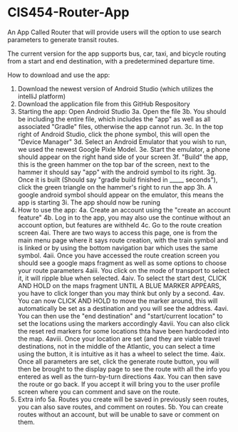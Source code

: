 # CIS454-Router-App
An App Called Router that will provide users will the option to use search parameters to generate transit routes.

The current version for the app supports bus, car, taxi, and bicycle routing from a start and end destination, with a predetermined departure time.

How to download and use the app:

1. Download the newest version of Android Studio (which utilizes the intelliJ platform)
2. Download the application file from this GitHub Respository
3. Starting the app: Open Android Studio
  3a. Open the file
  3b. You should be including the entire file, which includes the "app" as well as all associated "Gradle" files, otherwise the app cannot run.
  3c. In the top right of Android Studio, click the phone symbol, this will open the "Device Manager"
  3d. Select an Android Emulator that you wish to run, we used the newest Google Pixle Model.
  3e. Start the emulator, a phone should appear on the right hand side of your screen
  3f. "Build" the app, this is the green hammer on the top bar of the screen, next to the hammer it should say "app" with the android symbol to its right.
  3g. Once it is built (Should say "gradle build finished in _____ seconds"), click the green triangle on the hammer's right to run the app
  3h. A google android symbol should appear on the emulator, this means the app is starting
  3i. The app should now be runing
4. How to use the app:
  4a. Create an account using the "create an account feature"
  4b. Log in to the app, you may also use the continue without an account option, but features are withheld
  4c. Go to the route creation screen
    4ai. There are two ways to access this page, one is from the main menu page where it says route creation, with the train symbol and is linked or by using the bottom navigation bar which uses the same symbol.
    4aii. Once you have accessed the route creation screen you should see a google maps fragment as well as some options to choose your route parameters
    4aiii. You click on the mode of transport to select it, it will ripple blue when selected.
    4aiv. To select the start dest, CLICK AND HOLD on the maps fragment UNTIL A BLUE MARKER APPEARS, you have to click longer than you may think but only by a second. 
    4av. You can now CLICK AND HOLD to move the marker around, this will automatically be set as a destination and you will see the address.
    4avi. You can then use the "end destination" and "start/current location" to set the locations using the markers accordingly
    4avii. You can also click the reset red markers for some locations thta have been hardcoded into the map.
    4aviii. Once your location are set (and they are viable travel destinations, not in the middle of the Atlantic, you can select a time using the button, it is intuitive as it has a wheel to select the time.
    4aix. Once all parameters are set, click the generate route button, you will then be brought to the display page to see the route with all the info you entered as well as the turn-by-turn directions
    4ax. You can then save the route or go back. If you accept it will bring you to the user profile screen where you can comment and save on the route.
  5. Extra info
    5a. Routes you create will be saved in previously seen routes, you can also save routes, and comment on routes.
    5b. You can create routes without an account, but will be unable to save or comment on them. 
